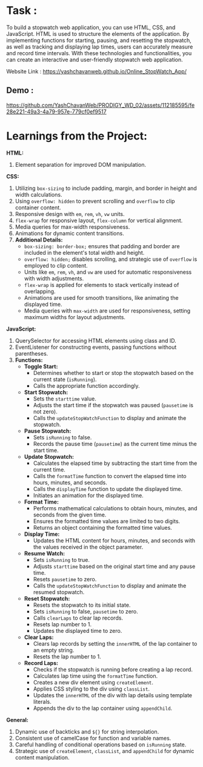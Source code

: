# Task :
To build a stopwatch web application, you can use HTML, CSS, and JavaScript. HTML is used to structure the elements of the application. By implementing functions for starting, pausing, and resetting the stopwatch, as well as tracking and displaying lap times, users can accurately measure and record time intervals. With these technologies and functionalities, you can create an interactive and user-friendly stopwatch web application.

Website Link : https://yashchavanweb.github.io/Online_StopWatch_App/


## Demo : 

https://github.com/YashChavanWeb/PRODIGY_WD_02/assets/112185595/fe28e221-49a3-4a79-957e-779cf0ef9517



# Learnings from the Project:

**HTML:**
1. Element separation for improved DOM manipulation.

**CSS:**
1. Utilizing `box-sizing` to include padding, margin, and border in height and width calculations.
2. Using `overflow: hidden` to prevent scrolling and `overflow` to clip container content.
3. Responsive design with `em`, `rem`, `vh`, `vw` units.
4. `flex-wrap` for responsive layout, `flex-column` for vertical alignment.
5. Media queries for max-width responsiveness.
6. Animations for dynamic content transitions.
7. **Additional Details:**
   - `box-sizing: border-box;` ensures that padding and border are included in the element's total width and height.
   - `overflow: hidden;` disables scrolling, and strategic use of `overflow` is employed to clip content.
   - Units like `em`, `rem`, `vh`, and `vw` are used for automatic responsiveness with width adjustments.
   - `flex-wrap` is applied for elements to stack vertically instead of overlapping.
   - Animations are used for smooth transitions, like animating the displayed time.
   - Media queries with `max-width` are used for responsiveness, setting maximum widths for layout adjustments.

**JavaScript:**
1. QuerySelector for accessing HTML elements using class and ID.
2. EventListener for constructing events, passing functions without parentheses.
3. **Functions:**
   - **Toggle Start:**
     - Determines whether to start or stop the stopwatch based on the current state (`isRunning`).
     - Calls the appropriate function accordingly.
   - **Start Stopwatch:**
     - Sets the `starttime` value.
     - Adjusts the start time if the stopwatch was paused (`pausetime` is not zero).
     - Calls the `updateStopWatchFunction` to display and animate the stopwatch.
   - **Pause Stopwatch:**
     - Sets `isRunning` to false.
     - Records the pause time (`pausetime`) as the current time minus the start time.
   - **Update Stopwatch:**
     - Calculates the elapsed time by subtracting the start time from the current time.
     - Calls the `formatTime` function to convert the elapsed time into hours, minutes, and seconds.
     - Calls the `displayTime` function to update the displayed time.
     - Initiates an animation for the displayed time.
   - **Format Time:**
     - Performs mathematical calculations to obtain hours, minutes, and seconds from the given time.
     - Ensures the formatted time values are limited to two digits.
     - Returns an object containing the formatted time values.
   - **Display Time:**
     - Updates the HTML content for hours, minutes, and seconds with the values received in the object parameter.
   - **Resume Watch:**
     - Sets `isRunning` to true.
     - Adjusts `starttime` based on the original start time and any pause time.
     - Resets `pausetime` to zero.
     - Calls the `updateStopWatchFunction` to display and animate the resumed stopwatch.
   - **Reset Stopwatch:**
     - Resets the stopwatch to its initial state.
     - Sets `isRunning` to false, `pausetime` to zero.
     - Calls `clearLaps` to clear lap records.
     - Resets lap number to 1.
     - Updates the displayed time to zero.
   - **Clear Laps:**
     - Clears lap records by setting the `innerHTML` of the lap container to an empty string.
     - Resets the lap number to 1.
   - **Record Laps:**
     - Checks if the stopwatch is running before creating a lap record.
     - Calculates lap time using the `formatTime` function.
     - Creates a new div element using `createElement`.
     - Applies CSS styling to the div using `classList`.
     - Updates the `innerHTML` of the div with lap details using template literals.
     - Appends the div to the lap container using `appendChild`.

**General:**
1. Dynamic use of backticks and `${}` for string interpolation.
2. Consistent use of camelCase for function and variable names.
3. Careful handling of conditional operations based on `isRunning` state.
4. Strategic use of `createElement`, `classList`, and `appendChild` for dynamic content manipulation.

